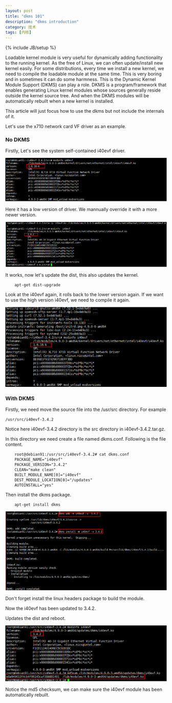 ```yaml
---
layout: post
title: "dkms 101"
description: "dkms introduction"
category: 技术
tags: [内核]
---
```

{% include JB/setup %}

Loadable kernel module is very useful for dynamically adding functionality to the running kernel.
As the free of Linux, we can often update/install new kernel easily. For some distributions, every time we install a new kernel, we need to compile the loadable module at the same time. This is very boring and in sometimes it can do some harmness. This is the Dynamic Kernel Module Support (DKMS) can play a role. DKMS is a program/framework that enables generating Linux kernel modules whose sources generally reside outside the kernel source tree. And when the DKMS modules will be automatically rebuilt when a new kernel is installed.

This article will just focus how to use the dkms but not include the internals of it.

Let's use the x710 network card VF driver as an example.

<h3> No DKMS </h3>
Firstly, Let's see the system self-contained i40evf driver.


![](/assets/img/dkms/1.png)


Here it has a low version of driver. We mannually override it with a more newer version.

![](/assets/img/dkms/2.png)

It works, now let's update the dist, this also updates the kernel.

		apt-get dist-upgrade

Look at the i40evf again, it rolls back to the lower version again. If we want to use the high version i40evf, we need to compile it again.

![](assets/img/dkms/3.png)


<h3> With DKMS </h3>

Firstly, we need move the source file into the /usr/src directory. For example 
	
	/usr/src/i40evf-3.4.2

Notice here i40evf-3.4.2 directory is the src directory in i40evf-3.4.2.tar.gz.

In this directory we need create a file named dkms.conf. Following is the file content.

		root@debian91:/usr/src/i40evf-3.4.2# cat dkms.conf 
		PACKAGE_NAME="i40evf"
		PACKAGE_VERSION="3.4.2"
		CLEAN="make clean"
		BUILT_MODULE_NAME[0]="i40evf"
		DEST_MODULE_LOCATION[0]="/updates"
		AUTOINSTALL="yes"


Then install the dkms package.

		apt-get install dkms

![](assets/img/dkms/4.png)

Don't forget install the linux headers package to build the module.

Now the i40evf has been updated to 3.4.2.

Updates the dist and reboot.

![](assets/img/dkms/5.png)

Notice the md5 checksum, we can make sure the i40evf module has been automatically rebuilt.



